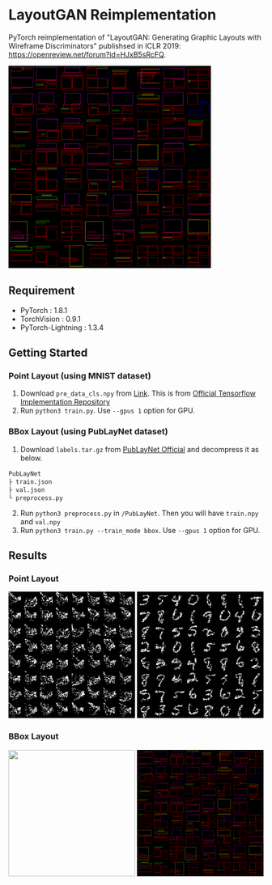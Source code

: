 LayoutGAN Reimplementation
====

PyTorch reimplementation of "LayoutGAN: Generating Graphic Layouts with Wireframe Discriminators" publishsed in ICLR 2019: https://openreview.net/forum?id=HJxB5sRcFQ.

<img src="https://github.com/TakaoNarikawa/LayoutGAN-Reimplementation/blob/main/screenshots/publaynet_300.png" width=400px height=400px />

## Requirement

- PyTorch : 1.8.1
- TorchVision : 0.9.1
- PyTorch-Lightning : 1.3.4

## Getting Started

### Point Layout (using MNIST dataset)

1. Download `pre_data_cls.npy` from [Link](https://drive.google.com/file/d/1R1iRZxADR_RcDsuR4gyStyLAo7i5LRAH/view?usp=sharing).
  This is from [Official Tensorflow Implementation Repository](https://github.com/JiananLi2016/LayoutGAN-Tensorflow)
2. Run `python3 train.py`. Use `--gpus 1` option for GPU.

### BBox Layout (using PubLayNet dataset)

1. Download `labels.tar.gz` from [PubLayNet Official](https://developer.ibm.com/exchanges/data/all/publaynet/) and decompress it as below.

```
PubLayNet
├ train.json
├ val.json
└ preprocess.py
```

2. Run `python3 preprocess.py` in `/PubLayNet`. Then you will have `train.npy` and `val.npy`
3. Run `python3 train.py --train_mode bbox`. Use `--gpus 1` option for GPU.


## Results

### Point Layout


<img src="https://github.com/TakaoNarikawa/LayoutGAN-Reimplementation/blob/main/screenshots/mnist.gif?raw=true" width=250px height=250px /> <img src="https://github.com/TakaoNarikawa/LayoutGAN-Reimplementation/blob/main/screenshots/mnist_30.png" width=250px height=250px />

### BBox Layout

<img src="https://github.com/TakaoNarikawa/LayoutGAN-Reimplementation/blob/main/screenshots/publaynet.gif?raw=true" width=250px height=250px /> <img src="https://github.com/TakaoNarikawa/LayoutGAN-Reimplementation/blob/main/screenshots/publaynet_300.png" width=250px height=250px />


